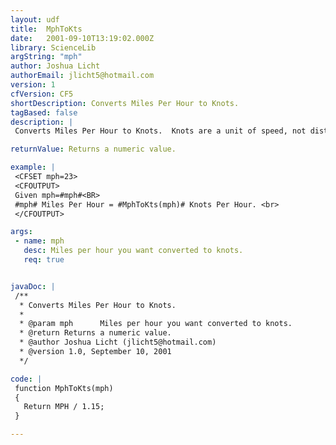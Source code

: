 ```yaml
---
layout: udf
title:  MphToKts
date:   2001-09-10T13:19:02.000Z
library: ScienceLib
argString: "mph"
author: Joshua Licht
authorEmail: jlicht5@hotmail.com
version: 1
cfVersion: CF5
shortDescription: Converts Miles Per Hour to Knots.
tagBased: false
description: |
 Converts Miles Per Hour to Knots.  Knots are a unit of speed, not distance.

returnValue: Returns a numeric value.

example: |
 <CFSET mph=23>
 <CFOUTPUT>
 Given mph=#mph#<BR>
 #mph# Miles Per Hour = #MphToKts(mph)# Knots Per Hour. <br>
 </CFOUTPUT>

args:
 - name: mph
   desc: Miles per hour you want converted to knots.
   req: true


javaDoc: |
 /**
  * Converts Miles Per Hour to Knots.
  * 
  * @param mph      Miles per hour you want converted to knots. 
  * @return Returns a numeric value. 
  * @author Joshua Licht (jlicht5@hotmail.com) 
  * @version 1.0, September 10, 2001 
  */

code: |
 function MphToKts(mph)
 {
   Return MPH / 1.15;
 }

---
```


